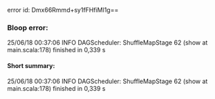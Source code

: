 error id: Dmx66Rmmd+sy1fFHfiMl1g==
### Bloop error:

25/06/18 00:37:06 INFO DAGScheduler: ShuffleMapStage 62 (show at main.scala:178) finished in 0,339 s
#### Short summary: 

25/06/18 00:37:06 INFO DAGScheduler: ShuffleMapStage 62 (show at main.scala:178) finished in 0,339 s